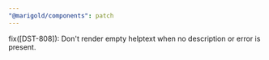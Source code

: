 ```yaml
---
"@marigold/components": patch
---
```


fix([DST-808]): Don't render empty helptext when no description or error is present.
